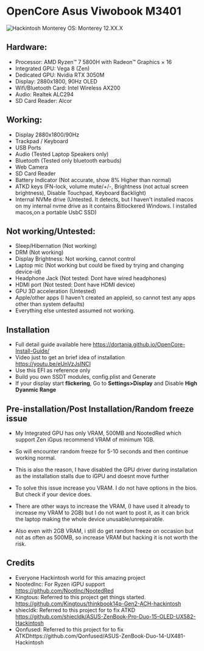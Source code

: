 OpenCore Asus Viwobook M3401
=================================================
![Hackintosh Monterey](https://github.com/maniacx/Asus-Viwobook-M3401QC-OLED-Ryzen-7-5800H-RTX3050-Hackintosh/blob/main/.github/Monterey.png)
OS: Monterey 12.XX.X

## Hardware:
* Processor: AMD Ryzen™ 7 5800H with Radeon™ Graphics × 16
* Integrated GPU: Vega 8 (Zen)
* Dedicated GPU: Nvidia RTX 3050M
* Display: 2880x1800, 90Hz OLED
* Wifi/Bluetooth Card: Intel Wireless AX200
* Audio: Realtek ALC294
* SD Card Reader: Alcor

## Working:
* Display 2880x1800/90Hz
* Trackpad / Keyboard
* USB Ports
* Audio (Tested Laptop Speakers only)
* Bluetooth (Tested only bluetooth earbuds)
* Web Camera
* SD Card Reader
* Battery Indicator (Not accurate, show 8% Higher than normal)
* ATKD keys (FN-lock, volume mute/+/-, Brightness (not actual screen brightness), Disable Touchpad, Keyboard Backlight)
* Internal NVMe drive (Untested. It detects, but I haven't installed macos on my internal nvme drive as it contains Bitlockered Windows. I installed macos,on a portable UsbC SSD)

## Not working/Untested:
* Sleep/Hibernation (Not working)
* DRM (Not working)
* Display Brightness: Not working, cannot control
* Laptop mic (Not working but could be fixed by trying and changing device-id)
* Headphone Jack (Not tested: Dont have wired headphones)
* HDMI port (Not tested: Dont have HDMI device)
* GPU 3D acceleration (Untested)
* Apple/other apps (I haven't created an appleid, so cannot test any apps other than system defaults)
* Everything else untested assumed not working.

## Installation
* Full detail guide available here https://dortania.github.io/OpenCore-Install-Guide/
* Video just to get an brief idea of installation https://youtu.be/eUnVzJsINCI
* Use this EFI as reference only
* Build you own SSDT modules, config.plist and Generate 
* If your display start **flickering**, Go to **Settings>Display** and Disable **High Dyanmic Range**

## Pre-installation/Post Installation/Random freeze issue
* My Integrated GPU has only VRAM, 500MB and NootedRed which support Zen iGpus recommend VRAM of minimum 1GB.
* So will encounter random freeze for 5-10 seconds and then continue working normal.
* This is also the reason, I have disabled the GPU driver during installation as the installation stalls due to iGPU and doesnt move further

* To solve this issue increase you VRAM. I do not have options in the bios. But check if your device does.
* There are other ways to increase the VRAM, (I have used it already to increase my VRAM to 2GB) but I do not want to post it, as it can brick the laptop making the whole device unusable/unrepairable.
* Also even with 2GB VRAM, i still do get random freeze on occasion but not as often as 500MB, so increase VRAM but hacking it is not worth the risk.

## Credits
* Everyone Hackintosh world for this amazing project
* NootedInc: For Ryzen iGPU support https://github.com/NootInc/NootedRed
* Kingtous: Referred to this project get things started. https://github.com/Kingtous/thinkbook14p-Gen2-ACH-hackintosh
* shiecldk: Referred to this project for to fix ATKD https://github.com/shiecldk/ASUS-ZenBook-Pro-Duo-15-OLED-UX582-Hackintosh
* Qonfused: Referred to this project for to fix ATKDhttps://github.com/Qonfused/ASUS-ZenBook-Duo-14-UX481-Hackintosh



 
 
   



































